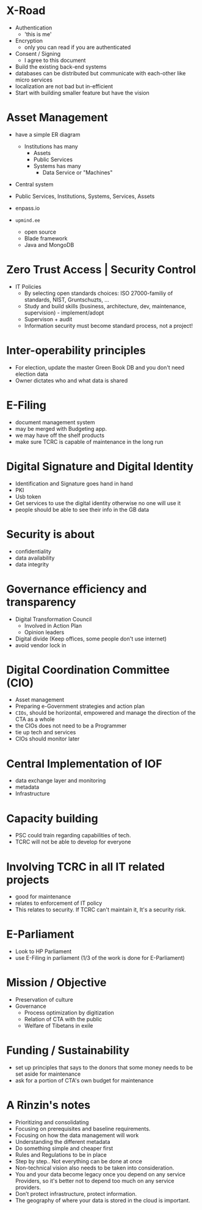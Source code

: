 # X-Road
- Authentication
	- 'this is me'
- Encryption
	- only you can read if you are authenticated
- Consent / Signing
	- I agree to this document
- Build the existing back-end systems
- databases can be distributed but communicate with each-other like micro services
- localization are not bad but in-efficient
- Start with building smaller feature but have the vision

# Asset Management
- have a simple ER diagram 
	- Institutions has many 
		- Assets 
		- Public Services
		- Systems has many
			- Data Service or "Machines"

- Central system 
- Public Services, Institutions, Systems, Services, Assets
- enpass.io
- `upmind.ee`
	- open source
	- Blade framework
	- Java and MongoDB

# Zero Trust Access | Security Control 
- IT Policies 
	- By selecting open standards choices: ISO 27000-familiy of standards, NIST, Gruntschuzts, ...
	- Study and build skills (business, architecture, dev, maintenance, supervision) - implement/adopt
	- Supervison + audit
	- Information security must become standard process, not a project!

# Inter-operability principles
- For election, update the master Green Book DB and you don't need election data
- Owner dictates who and what data is shared

# E-Filing
- document management system
- may be merged with Budgeting app.
- we may have off the shelf products
- make sure TCRC is capable of maintenance in the long run

# Digital Signature and Digital Identity 
- Identification and Signature goes hand in hand
- PKI
- Usb token
- Get services to use the digital identity otherwise no one will use it
- people should be able to see their info in the GB data

# Security is about
- confidentiality
- data availability
- data integrity

# Governance efficiency and transparency 
- Digital Transformation Council 
	- Involved in Action Plan
	- Opinion leaders 
- Digital divide (Keep offices, some people don't use internet)
- avoid vendor lock in

# Digital Coordination Committee (CIO)
- Asset management
- Preparing e-Government strategies and action plan
- `CIOs`, should be horizontal, empowered and manage the direction of the CTA as a whole
- the CIOs does not need to be a Programmer
- tie up tech and services
- CIOs should monitor later

# Central Implementation of IOF
- data exchange layer and monitoring
- metadata
- Infrastructure

# Capacity building
- PSC could train regarding capabilities of tech.
- TCRC will not be able to develop for everyone 

# Involving TCRC in all IT related projects
- good for maintenance
- relates to enforcement of IT policy
- This relates to security. If TCRC can't maintain it, It's a security risk.

# E-Parliament
- Look to HP Parliament
- use E-Filing in parliament (1/3 of the work is done for E-Parliament)

# Mission / Objective
- Preservation of culture
- Governance
	- Process optimization by digitization
	- Relation of CTA with the public
	- Welfare of Tibetans in exile

# Funding / Sustainability 
- set up principles that says to the donors that some money needs to be set aside for maintenance
- ask for a portion of CTA's own budget for maintenance 


# A Rinzin's notes
- Prioritizing and consolidating 
-   Focusing on prerequisites and baseline requirements.
-   Focusing on how the data management will work
-   Understanding the different metadata
-   Do something simple and cheaper first
-   Rules and Regulations to be in place
-   Step by step.. Not everything can be done at once
-   Non-technical vision also needs to be taken into consideration.
-   You and your data become legacy once you depend on any service Providers, so it's better not to depend too much on any service providers.
-   Don’t protect infrastructure, protect information.
-   The geography of where your data is stored in the cloud is important.